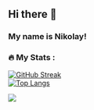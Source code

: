 ## Hi there 👋
### My name is Nikolay!
<!--
**nikoeremeev/nikoeremeev** is a ✨ _special_ ✨ repository because its `README.md` (this file) appears on your GitHub profile.

Here are some ideas to get you started:

- 🔭 I’m currently working on ...
- 🌱 I’m currently learning ...
- 👯 I’m looking to collaborate on ...
- 🤔 I’m looking for help with ...
- 💬 Ask me about ...
- 📫 How to reach me: ...
- 😄 Pronouns: ...
- ⚡ Fun fact: ...
-->

### :fire: My Stats :
[![GitHub Streak](http://github-readme-streak-stats.herokuapp.com?user=nikoeremeev&theme=dark&background=000000)](https://git.io/streak-stats)  
[![Top Langs](https://github-readme-stats.vercel.app/api/top-langs/?username=nikoeremeev)](https://github.com/anuraghazra/github-readme-stats)

![](https://komarev.com/ghpvc/?username=nikoeremeev)
